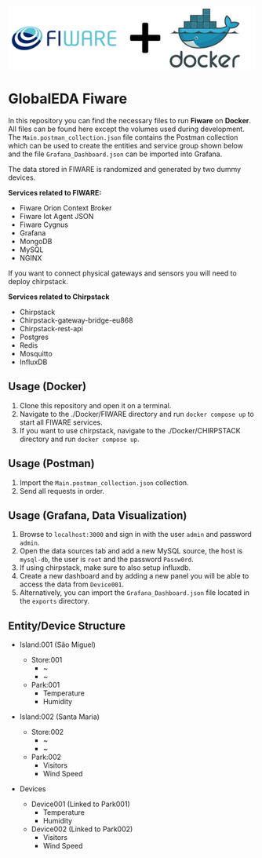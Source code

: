 <img src="./img/banner.png">

# GlobalEDA Fiware

In this repository you can find the necessary files to run **Fiware** on **Docker**. All files can be found here except the volumes used during development. The `Main.postman_collection.json` file contains the Postman collection which can be used to create the entities and service group shown below and the file `Grafana_Dashboard.json` can be imported into Grafana. 

The data stored in FIWARE is randomized and generated by two dummy devices.

**Services related to FIWARE:**

- Fiware Orion Context Broker
- Fiware Iot Agent JSON
- Fiware Cygnus
- Grafana
- MongoDB
- MySQL
- NGINX

If you want to connect physical gateways and sensors you will need to deploy chirpstack.

**Services related to Chirpstack**

- Chirpstack
- Chirpstack-gateway-bridge-eu868
- Chirpstack-rest-api
- Postgres
- Redis
- Mosquitto
- InfluxDB

## Usage (Docker)

1. Clone this repository and open it on a terminal.
2. Navigate to the ./Docker/FIWARE directory and run `docker compose up` to start all FIWARE services.
3. If you want to use chirpstack, navigate to the ./Docker/CHIRPSTACK directory and run `docker compose up`.

## Usage (Postman)

1. Import the `Main.postman_collection.json` collection.
2. Send all requests in order.

## Usage (Grafana, Data Visualization)

1. Browse to `localhost:3000` and sign in with the user `admin` and password `admin`.
2. Open the data sources tab and add a new MySQL source, the host is `mysql-db`, the user is `root` and the password `Passw0rd`.
3. If using chirpstack, make sure to also setup influxdb.
4. Create a new dashboard and by adding a new panel you will be able to access the data from `Device001`.
5. Alternatively, you can import the `Grafana_Dashboard.json` file located in the `exports` directory.

## Entity/Device Structure

- Island:001 (São Miguel)
  - Store:001
    - ~
    - ~
  - Park:001
    - Temperature
    - Humidity
- Island:002 (Santa Maria)
    - Store:002
      - ~
      - ~
  - Park:002
    - Visitors
    - Wind Speed
  
- Devices
  - Device001 (Linked to Park001)
    - Temperature
    - Humidity
  - Device002 (Linked to Park002)
    - Visitors
    - Wind Speed
